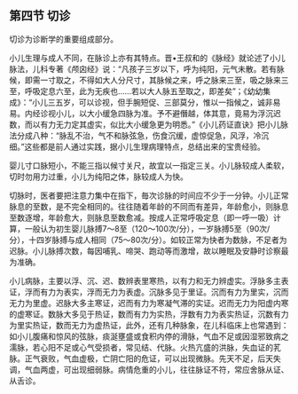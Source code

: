 ## 第四节 切诊

切诊为诊断学的重要组成部分。

小儿生理与成人不同，在脉诊上亦有其特点。晋•王叔和的《脉经》就论述了小儿脉法，儿科专著《颅囟经》说：“凡孩子三岁以下，呼为纯阳，元气未散。若有脉候，即需一寸取之，不得如大人分尺寸，其脉候之来，呼之脉来三至，吸之脉来三至，呼吸定息六至，此为无疾也……若以大人脉五至取之，即差矣”；《幼幼集成》：“小儿三五岁，可以诊视，但手腕短促、三部莫分，惟以一指候之，诚非易易。内经诊视小儿，以大小缓急四脉为准。予不避僭越，体其意，竟易为浮沉迟数，而以有力无力定其虚实，似比大小缓急更为明悉。”《小儿药证直诀》把小儿脉法分成八种：“脉乱不治，气不和脉弦急，伤食沉缓，虚惊促急，风浮，冷沉细。”这些都是前人通过实践，据小儿生理病理特点，总结出来的宝贵经验。

婴儿寸口脉短小，不能三指以候寸关尺，故宜以一指定三关。小儿脉较成人柔软，切时勿用力过重，小儿为纯阳之体，脉较成人为快。

切脉时，医者要把注意力集中在指下，毎次诊脉的时间应不少于一分钟。小儿正常脉息的至数，是不完全相同的。往往随着年龄的不同而有差异，年龄愈小，则脉息至数逐增，年龄愈大，则脉息至数愈减。按成人正常呼吸定息（即一呼一吸）计算，一般认为初生婴儿脉搏7〜8至（120〜100次/分），一岁脉搏5至（90次/分），十四岁脉搏与成人相同（75〜80次/分）。如较正常为快者为数脉，不足者为迟脉。小儿脉搏次数，每因哺乳、啼哭、跑动等而激增，故以睡眠及安静时诊察最为准确。

小儿病脉，主要以浮、沉、迟、数辨表里寒热，以有力和无力辨虚实。浮脉多主表证，浮而有力为表实，浮而无力为表虚。沉脉多见于里证。沉而有力为里实，沉而无力为里虚。迟脉大多主寒证，迟而有力为寒凝气滞的实证。迟而无力为阳虚内寒的虚寒证。数脉大多见于热证，数而有力为实热，浮数有力为表实热证，沉数有力为里实热证，数而无力为虚热证，此外，还有几种脉象，在儿科临床上也常遇到：如小儿腹痛和惊风的弦脉，痰涎壅盛或食积内停的滑脉，气血不足或因湿邪致病之濡脉，若心阳不足或心气受损者，常见结、代脉。火热亢盛的洪脉，失血证的芤脉。正气衰败，气血虚极，亡阴亡阳的危证，可以出现微脉。先天不足，后天失调，气血两虚，可出现细弱脉。病情危重的小儿，往往脉证不符，常应舍脉从证、从舌诊。
